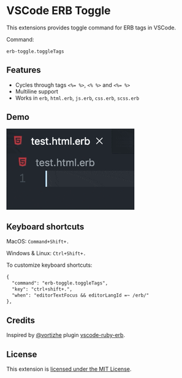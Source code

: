 # VSCode ERB Toggle

This extensions provides toggle command for ERB tags in VSCode.

Command:
```
erb-toggle.toggleTags
```

## Features

- Cycles through tags `<%= %>`, `<% %>` and `<%= %>`
- Multiline support
- Works in `erb`, `html.erb`, `js.erb`, `css.erb`, `scss.erb`

## Demo

![VSCode ERB Toggle](images/demo.gif?raw=true)

## Keyboard shortcuts

MacOS: `Command+Shift+.`

Windows & Linux: `Ctrl+Shift+.`

To customize keyboard shortcuts:

```
{
  "command": "erb-toggle.toggleTags",
  "key": "ctrl+shift+.",
  "when": "editorTextFocus && editorLangId =~ /erb/"
},
```

## Credits

Inspired by [@vortizhe](https://github.com/vortizhe) plugin [vscode-ruby-erb](https://github.com/vortizhe/vscode-ruby-erb).

## License

This extension is [licensed under the MIT License](LICENSE.txt).
